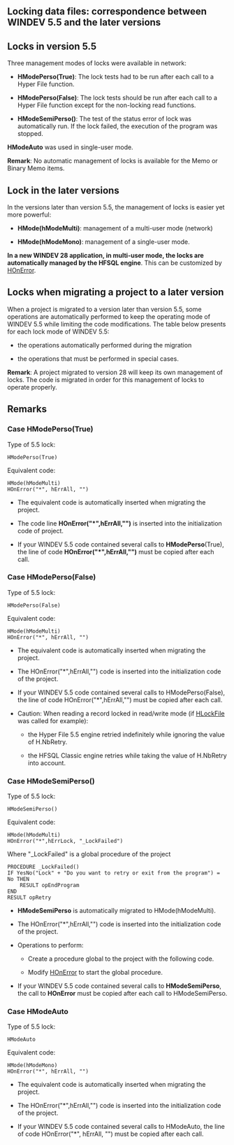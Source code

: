 
## Locking data files: correspondence between WINDEV 5.5 and the later versions
			



<a name="NOTE1"></a>
<a name="NOTE1_1"></a>


## Locks in version 5.5
<a name="locks_version_55_ELTTEXTE000182"></a>
Three management modes of locks were available in network:

- **HModePerso(True)**: The lock tests had to be run after each call to a Hyper File function.

- **HModePerso(False)**: The lock tests should be run after each call to a Hyper File function except for the non-locking read functions.

- **HModeSemiPerso()**: The test of the status error of lock was automatically run. If the lock failed, the execution of the program was stopped.




**HModeAuto** was used in single-user mode.

**Remark**: No automatic management of locks is available for the Memo or Binary Memo items.

<a name="NOTE2"></a>
<a name="NOTE2_1"></a>


## Lock in the later versions
<a name="lock_the_later_versions_ELTTEXTE000206"></a>
In the versions later than version 5.5, the management of locks is easier yet more powerful:

- **HMode(hModeMulti)**: management of a multi-user mode (network)

- **HMode(hModeMono)**: management of a single-user mode.




**In a new WINDEV 28 application, in multi-user mode, the locks are automatically managed by the HFSQL engine**. This can be customized by [HOnError](../WDLang4/3044017.md).

<a name="NOTE3"></a>
<a name="NOTE3_1"></a>


## Locks when migrating a project to a later version
<a name="locks_when_migrating_project_later_version_ELTTEXTE000230"></a>
When a project is migrated to a version later than version 5.5, some operations are automatically performed to keep the operating mode of WINDEV 5.5 while limiting the code modifications. The table below presents for each lock mode of WINDEV 5.5:

- the operations automatically performed during the migration

- the operations that must be performed in special cases.




**Remark**: A project migrated to version 28 will keep its own management of locks. The code is migrated in order for this management of locks to operate properly.

<a name="NOTE4"></a>
<a name="NOTE4_1"></a>


## Remarks
<a name="remarks_ELTTEXTE000254"></a>




### Case HModePerso(True)
<a name="case_hmodepersotrue_ELTPARAGRAPHE000058"></a>

Type of 5.5 lock: 

```wl
HModePerso(True)
```
Equivalent code:

```wl
HMode(hModeMulti)
HOnError("*", hErrAll, "")
```


- The equivalent code is automatically inserted when migrating the project.

- The code line **HOnError("\*",hErrAll,"")** is inserted into the initialization code of project.

- If your WINDEV 5.5 code contained several calls to **HModePerso**(True), the line of code **HOnError("\*",hErrAll,"")** must be copied after each call.



<a name="NOTE4_2"></a>


### Case HModePerso(False)
<a name="case_hmodepersofalse_ELTPARAGRAPHE000074"></a>

Type of 5.5 lock: 

```wl
HModePerso(False)
```
Equivalent code: 

```wl
HMode(hModeMulti)
HOnError("*", hErrAll, "")
```


- The equivalent code is automatically inserted when migrating the project.

- The HOnError("\*",hErrAll,"") code is inserted into the initialization code of the project.

- If your WINDEV 5.5 code contained several calls to HModePerso(False), the line of code HOnError("\*",hErrAll,"") must be copied after each call.

- Caution: When reading a record locked in read/write mode (if [HLockFile](../WDLang4/3044153.md) was called for example):

	- the Hyper File 5.5 engine retried indefinitely while ignoring the value of H.NbRetry.

	- the HFSQL Classic engine retries while taking the value of H.NbRetry into account.






<a name="NOTE4_3"></a>


### Case HModeSemiPerso()
<a name="case_hmodesemiperso_ELTPARAGRAPHE000097"></a>

Type of 5.5 lock: 

```wl
HModeSemiPerso()
```
Equivalent code: 

```wl
HMode(hModeMulti)
HOnError("*",hErrLock, "_LockFailed")
```


Where "_LockFailed" is a global procedure of the project


```wl
PROCEDURE _LockFailed()
IF YesNo("Lock" + "Do you want to retry or exit from the program") = No THEN
   	RESULT opEndProgram
END
RESULT opRetry
```


- **HModeSemiPerso** is automatically migrated to HMode(hModeMulti).

- The HOnError("\*",hErrAll,"") code is inserted into the initialization code of the project.

- Operations to perform:

	- Create a procedure global to the project with the following code.

	- Modify [HOnError](../WDLang4/3044017.md) to start the global procedure.




- If your WINDEV 5.5 code contained several calls to **HModeSemiPerso**, the call to **HOnError** must be copied after each call to HModeSemiPerso.



<a name="NOTE4_4"></a>


### Case HModeAuto
<a name="case_hmodeauto_ELTPARAGRAPHE000124"></a>

Type of 5.5 lock: 

```wl
HModeAuto
```
Equivalent code: 

```wl
HMode(hModeMono)
HOnError("*", hErrAll, "")
```


- The equivalent code is automatically inserted when migrating the project.

- The HOnError("\*",hErrAll,"") code is inserted into the initialization code of the project.

- If your WINDEV 5.5 code contained several calls to HModeAuto, the line of code HOnError("\*", hErrAll, "") must be copied after each call.





